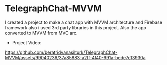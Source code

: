 # TelegraphChat-MVVM

I created a project to make a chat app with MVVM architecture and Firebase framework also i used 3rd party libraries in this project.
Also the app converted to MVVM from MVC arc.

- Project Video:
  
https://github.com/beratridvanasilturk/TelegraphChat-MVVM/assets/99040236/37a85883-a2ff-4f40-991a-bede7c13930a
